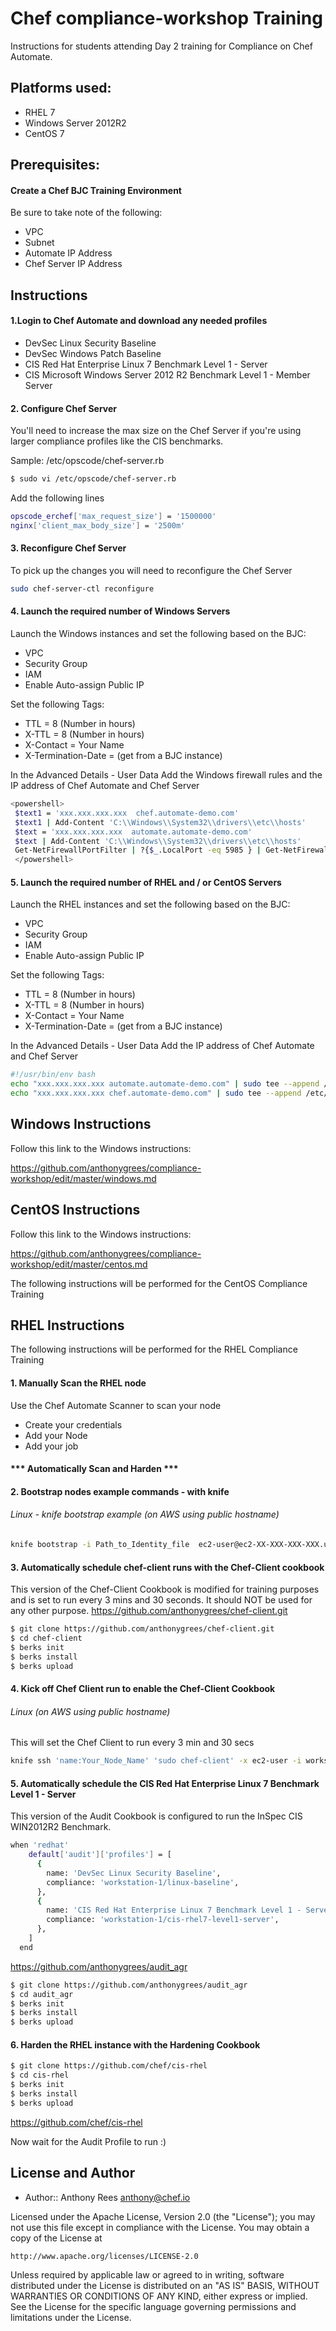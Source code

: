 # Chef compliance-workshop Training

Instructions for students attending Day 2 training for Compliance on Chef Automate.

## Platforms used:
 * RHEL 7
 * Windows Server 2012R2
 * CentOS 7

## Prerequisites:
#### Create a Chef BJC Training Environment
Be sure to take note of the following:
 * VPC
 * Subnet
 * Automate IP Address
 * Chef Server IP Address

## Instructions
#### 1.Login to Chef Automate and download any needed profiles
 * DevSec Linux Security Baseline
 * DevSec Windows Patch Baseline
 * CIS Red Hat Enterprise Linux 7 Benchmark Level 1 - Server
 * CIS Microsoft Windows Server 2012 R2 Benchmark Level 1 - Member Server

#### 2. Configure Chef Server
You'll need to increase the max size on the Chef Server if you're using larger compliance profiles like the CIS benchmarks.

Sample: /etc/opscode/chef-server.rb

```bash
$ sudo vi /etc/opscode/chef-server.rb
```
Add the following lines
```bash
opscode_erchef['max_request_size'] = '1500000'
nginx['client_max_body_size'] = '2500m'
```

#### 3. Reconfigure Chef Server
To pick up the changes you will need to reconfigure the Chef Server

```bash
sudo chef-server-ctl reconfigure
```

#### 4. Launch the required number of Windows Servers
Launch the Windows instances and set the following based on the BJC:
 * VPC
 * Security Group
 * IAM
 * Enable Auto-assign Public IP
 
Set the following Tags:
 * TTL = 8 (Number in hours)
 * X-TTL = 8 (Number in hours)
 * X-Contact = Your Name
 * X-Termination-Date = (get from a BJC instance)
 
 In the Advanced Details - User Data 
 Add the Windows firewall rules and the IP address of Chef Automate and Chef Server
 ```bash
 <powershell>
  $text1 = 'xxx.xxx.xxx.xxx  chef.automate-demo.com'
  $text1 | Add-Content 'C:\\Windows\\System32\\drivers\\etc\\hosts'
  $text = 'xxx.xxx.xxx.xxx  automate.automate-demo.com'
  $text | Add-Content 'C:\\Windows\\System32\\drivers\\etc\\hosts'
  Get-NetFirewallPortFilter | ?{$_.LocalPort -eq 5985 } | Get-NetFirewallRule | ?{ $_.Direction -eq "Inbound" -and $_.Profile -eq "Public" -and $_.Action -eq "Allow"} | Set-NetFirewallRule -RemoteAddress "Any"
  </powershell>
  ```

#### 5. Launch the required number of RHEL and / or CentOS Servers
Launch the RHEL instances and set the following based on the BJC:
 * VPC
 * Security Group
 * IAM
 * Enable Auto-assign Public IP
 
Set the following Tags:
 * TTL = 8 (Number in hours)
 * X-TTL = 8 (Number in hours)
 * X-Contact = Your Name
 * X-Termination-Date = (get from a BJC instance)
 
 In the Advanced Details - User Data 
 Add the IP address of Chef Automate and Chef Server
 ```bash
 #!/usr/bin/env bash
 echo "xxx.xxx.xxx.xxx automate.automate-demo.com" | sudo tee --append /etc/hosts
 echo "xxx.xxx.xxx.xxx chef.automate-demo.com" | sudo tee --append /etc/hosts
 ```

## Windows Instructions
Follow this link to the Windows instructions:

https://github.com/anthonygrees/compliance-workshop/edit/master/windows.md


## CentOS Instructions
Follow this link to the Windows instructions:

https://github.com/anthonygrees/compliance-workshop/edit/master/centos.md

The following instructions will be performed for the CentOS Compliance Training


## RHEL Instructions
The following instructions will be performed for the RHEL Compliance Training

#### 1. Manually Scan the RHEL node

Use the Chef Automate Scanner to scan your node
 * Create your credentials
 * Add your Node
 * Add your job

#### *** Automatically Scan and Harden ***

#### 2. Bootstrap nodes example commands - with knife
###### Linux - knife bootstrap example (on AWS using public hostname)
```bash
knife bootstrap -i Path_to_Identity_file  ec2-user@ec2-XX-XXX-XXX-XXX.us-west-2.compute.amazonaws.com -N Your_Node_Name --sudo -run-list 'recipe[Your_Cookbook_Name]'
```

#### 3. Automatically schedule chef-client runs with the Chef-Client cookbook
This version of the Chef-Client Cookbook is modified for training purposes and is set to run every 3 mins and 30 seconds.  It should NOT be used for any other purpose.
https://github.com/anthonygrees/chef-client.git
```bash
$ git clone https://github.com/anthonygrees/chef-client.git
$ cd chef-client
$ berks init
$ berks install
$ berks upload
```

#### 4. Kick off Chef Client run to enable the Chef-Client Cookbook
###### Linux (on AWS using public hostname)
This will set the Chef Client to run every 3 min and 30 secs

```bash
knife ssh 'name:Your_Node_Name' 'sudo chef-client' -x ec2-user -i workshop.pem
```

#### 5. Automatically schedule the CIS Red Hat Enterprise Linux 7 Benchmark Level 1 - Server
This version of the Audit Cookbook is configured to run the InSpec CIS WIN2012R2 Benchmark.

```bash
when 'redhat'
    default['audit']['profiles'] = [
      {
        name: 'DevSec Linux Security Baseline',
        compliance: 'workstation-1/linux-baseline',
      },
      {
        name: 'CIS Red Hat Enterprise Linux 7 Benchmark Level 1 - Server',
        compliance: 'workstation-1/cis-rhel7-level1-server',
      },
    ]
  end
```
https://github.com/anthonygrees/audit_agr
```bash
$ git clone https://github.com/anthonygrees/audit_agr
$ cd audit_agr
$ berks init
$ berks install
$ berks upload
```
#### 6. Harden the RHEL instance with the Hardening Cookbook

```bash
$ git clone https://github.com/chef/cis-rhel
$ cd cis-rhel
$ berks init
$ berks install
$ berks upload
```
https://github.com/chef/cis-rhel

Now wait for the Audit Profile to run :)


## License and Author

* Author:: Anthony Rees <anthony@chef.io>

Licensed under the Apache License, Version 2.0 (the "License");
you may not use this file except in compliance with the License.
You may obtain a copy of the License at

    http://www.apache.org/licenses/LICENSE-2.0

Unless required by applicable law or agreed to in writing, software
distributed under the License is distributed on an "AS IS" BASIS,
WITHOUT WARRANTIES OR CONDITIONS OF ANY KIND, either express or implied.
See the License for the specific language governing permissions and
limitations under the License.
